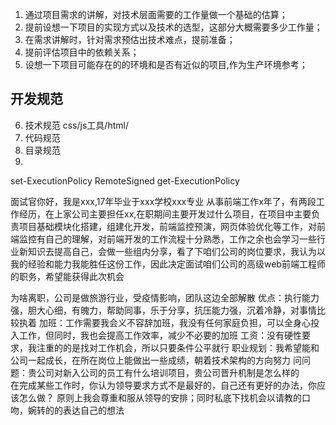 1. 通过项目需求的讲解，对技术层面需要的工作量做一个基础的估算；
2. 提前设想一下项目的实现方式以及技术的选型，这部分大概需要多少工作量；
3. 在需求讲解时，针对需求预估出技术难点，提前准备；
4. 提前评估项目中的依赖关系；
5. 设想一下项目可能存在的的环境和是否有近似的项目,作为生产环境参考；

## 开发规范
6. 技术规范 css/js工具/html/
7. 代码规范
8. 目录规范
9. 




set-ExecutionPolicy RemoteSigned
get-ExecutionPolicy

面试官你好，我是xxx,17年毕业于xxx学校xxx专业  从事前端工作x年了，有两段工作经历，在上家公司主要担任xx,在职期间主要开发过什么项目，在项目中主要负责项目基础模块化搭建，组建化开发，前端监控预演，网页体验优化等工作，对前端监控有自己的理解，对前端开发的工作流程十分熟悉，工作之余也会学习一些行业新知识去提高自己，会做一些组内分享，看了下咱们公司的岗位要求，我认为以我的经验和能力我能胜任这份工作，因此决定面试咱们公司的高级web前端工程师的职务，希望能获得此次机会

为啥离职，公司是做旅游行业，受疫情影响，团队这边全部解散
优点：执行能力强，胆大心细，有魄力，帮助同事，乐于分享，抗压能力强，沉着冷静，对事情比较执着
加班：工作需要我会义不容辞加班，我没有任何家庭负担，可以全身心投入工作，但同时，我也会提高工作效率，减少不必要的加班
工资：没有硬性要求，我注重的的是找对工作机会，所以只要条件公平就行
职业规划：我希望能和公司一起成长，在所在岗位上能做出一些成绩，朝着技术架构的方向努力
问问题：贵公司对新入公司的员工有什么培训项目，贵公司晋升机制是怎么样的              
在完成某些工作时，你认为领导要求方式不是最好的，自己还有更好的办法，你应该怎么做？ 原则上我会尊重和服从领导的安排；同时私底下找机会以请教的口吻，婉转的的表达自己的想法